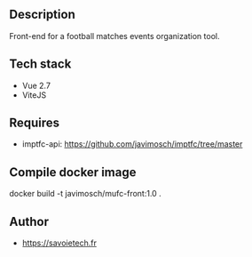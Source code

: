 ## Description

Front-end for a football matches events organization tool.

## Tech stack

- Vue 2.7
- ViteJS

## Requires

- imptfc-api: https://github.com/javimosch/imptfc/tree/master

## Compile docker image

docker build -t javimosch/mufc-front:1.0 .

## Author

- https://savoietech.fr


